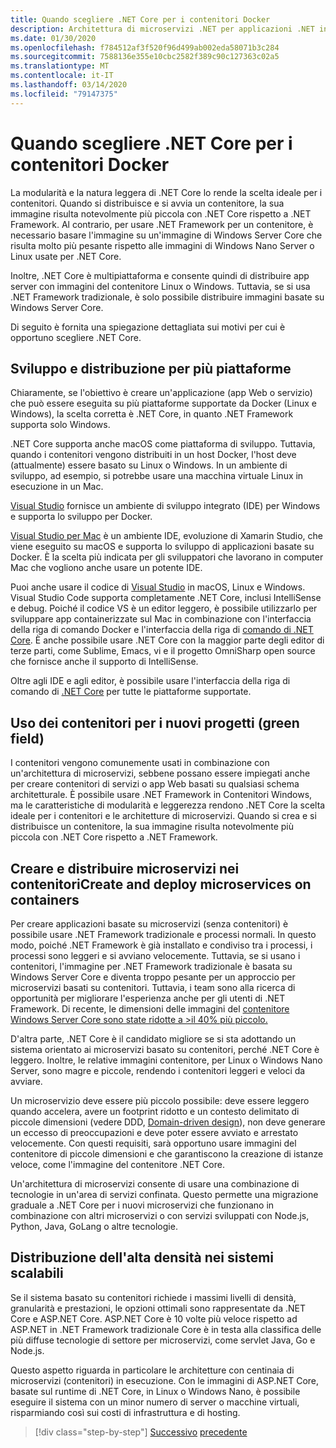 ```yaml
---
title: Quando scegliere .NET Core per i contenitori Docker
description: Architettura di microservizi .NET per applicazioni .NET in contenitori | Quando scegliere .NET Core per i contenitori Docker
ms.date: 01/30/2020
ms.openlocfilehash: f784512af3f520f96d499ab002eda58071b3c284
ms.sourcegitcommit: 7588136e355e10cbc2582f389c90c127363c02a5
ms.translationtype: MT
ms.contentlocale: it-IT
ms.lasthandoff: 03/14/2020
ms.locfileid: "79147375"
---
```

# <a name="when-to-choose-net-core-for-docker-containers"></a>Quando scegliere .NET Core per i contenitori Docker

La modularità e la natura leggera di .NET Core lo rende la scelta ideale per i contenitori. Quando si distribuisce e si avvia un contenitore, la sua immagine risulta notevolmente più piccola con .NET Core rispetto a .NET Framework. Al contrario, per usare .NET Framework per un contenitore, è necessario basare l'immagine su un'immagine di Windows Server Core che risulta molto più pesante rispetto alle immagini di Windows Nano Server o Linux usate per .NET Core.

Inoltre, .NET Core è multipiattaforma e consente quindi di distribuire app server con immagini del contenitore Linux o Windows. Tuttavia, se si usa .NET Framework tradizionale, è solo possibile distribuire immagini basate su Windows Server Core.

Di seguito è fornita una spiegazione dettagliata sui motivi per cui è opportuno scegliere .NET Core.

## <a name="developing-and-deploying-cross-platform"></a>Sviluppo e distribuzione per più piattaforme

Chiaramente, se l'obiettivo è creare un'applicazione (app Web o servizio) che può essere eseguita su più piattaforme supportate da Docker (Linux e Windows), la scelta corretta è .NET Core, in quanto .NET Framework supporta solo Windows.

.NET Core supporta anche macOS come piattaforma di sviluppo. Tuttavia, quando i contenitori vengono distribuiti in un host Docker, l'host deve (attualmente) essere basato su Linux o Windows. In un ambiente di sviluppo, ad esempio, si potrebbe usare una macchina virtuale Linux in esecuzione in un Mac.

[Visual Studio](https://www.visualstudio.com/vs/) fornisce un ambiente di sviluppo integrato (IDE) per Windows e supporta lo sviluppo per Docker.

[Visual Studio per Mac](https://www.visualstudio.com/vs/visual-studio-mac/) è un ambiente IDE, evoluzione di Xamarin Studio, che viene eseguito su macOS e supporta lo sviluppo di applicazioni basate su Docker. È la scelta più indicata per gli sviluppatori che lavorano in computer Mac che vogliono anche usare un potente IDE.

Puoi anche usare il codice di [Visual Studio](https://code.visualstudio.com/) in macOS, Linux e Windows. Visual Studio Code supporta completamente .NET Core, inclusi IntelliSense e debug. Poiché il codice VS è un editor leggero, è possibile utilizzarlo per sviluppare app containerizzate sul Mac in combinazione con l'interfaccia della riga di comando Docker e l'interfaccia della riga di [comando di .NET Core](../../../core/tools/index.md). È anche possibile usare .NET Core con la maggior parte degli editor di terze parti, come Sublime, Emacs, vi e il progetto OmniSharp open source che fornisce anche il supporto di IntelliSense.

Oltre agli IDE e agli editor, è possibile usare l'interfaccia della riga di comando di [.NET Core](../../../core/tools/index.md) per tutte le piattaforme supportate.

## <a name="using-containers-for-new-green-field-projects"></a>Uso dei contenitori per i nuovi progetti (green field)

I contenitori vengono comunemente usati in combinazione con un'architettura di microservizi, sebbene possano essere impiegati anche per creare contenitori di servizi o app Web basati su qualsiasi schema architetturale. È possibile usare .NET Framework in Contenitori Windows, ma le caratteristiche di modularità e leggerezza rendono .NET Core la scelta ideale per i contenitori e le architetture di microservizi. Quando si crea e si distribuisce un contenitore, la sua immagine risulta notevolmente più piccola con .NET Core rispetto a .NET Framework.

## <a name="create-and-deploy-microservices-on-containers"></a>Creare e distribuire microservizi nei contenitoriCreate and deploy microservices on containers

Per creare applicazioni basate su microservizi (senza contenitori) è possibile usare .NET Framework tradizionale e processi normali. In questo modo, poiché .NET Framework è già installato e condiviso tra i processi, i processi sono leggeri e si avviano velocemente. Tuttavia, se si usano i contenitori, l'immagine per .NET Framework tradizionale è basata su Windows Server Core e diventa troppo pesante per un approccio per microservizi basati su contenitori. Tuttavia, i team sono alla ricerca di opportunità per migliorare l'esperienza anche per gli utenti di .NET Framework. Di recente, le dimensioni delle immagini del [contenitore Windows Server Core sono state ridotte a >il 40% più piccolo.](https://devblogs.microsoft.com/dotnet/we-made-windows-server-core-container-images-40-smaller)

D'altra parte, .NET Core è il candidato migliore se si sta adottando un sistema orientato ai microservizi basato su contenitori, perché .NET Core è leggero. Inoltre, le relative immagini contenitore, per Linux o Windows Nano Server, sono magre e piccole, rendendo i contenitori leggeri e veloci da avviare.

Un microservizio deve essere più piccolo possibile: deve essere leggero quando accelera, avere un footprint ridotto e un contesto delimitato di piccole dimensioni (vedere DDD, [Domain-driven design](https://en.wikipedia.org/wiki/Domain-driven_design)), non deve generare un eccesso di preoccupazioni e deve poter essere avviato e arrestato velocemente. Con questi requisiti, sarà opportuno usare immagini del contenitore di piccole dimensioni e che garantiscono la creazione di istanze veloce, come l'immagine del contenitore .NET Core.

Un'architettura di microservizi consente di usare una combinazione di tecnologie in un'area di servizi confinata. Questo permette una migrazione graduale a .NET Core per i nuovi microservizi che funzionano in combinazione con altri microservizi o con servizi sviluppati con Node.js, Python, Java, GoLang o altre tecnologie.

## <a name="deploying-high-density-in-scalable-systems"></a>Distribuzione dell'alta densità nei sistemi scalabili

Se il sistema basato su contenitori richiede i massimi livelli di densità, granularità e prestazioni, le opzioni ottimali sono rappresentate da .NET Core e ASP.NET Core. ASP.NET Core è 10 volte più veloce rispetto ad ASP.NET in .NET Framework tradizionale Core è in testa alla classifica delle più diffuse tecnologie di settore per microservizi, come servlet Java, Go e Node.js.

Questo aspetto riguarda in particolare le architetture con centinaia di microservizi (contenitori) in esecuzione. Con le immagini di ASP.NET Core, basate sul runtime di .NET Core, in Linux o Windows Nano, è possibile eseguire il sistema con un minor numero di server o macchine virtuali, risparmiando così sui costi di infrastruttura e di hosting.

>[!div class="step-by-step"]
>[Successivo](general-guidance.md)
>[precedente](net-framework-container-scenarios.md)
